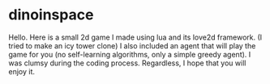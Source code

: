 # dinoinspace
Hello. Here is a small 2d game I made using lua and its love2d framework. (I tried to make an icy tower clone)
I also included an agent that will play the game for you (no self-learning algorithms, only a simple greedy agent).
I was clumsy during the coding process. Regardless, I hope that you will enjoy it.

